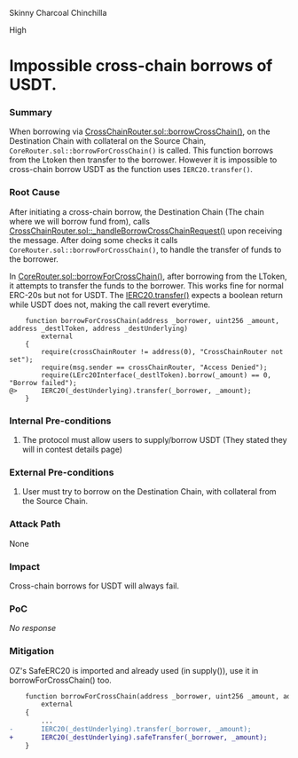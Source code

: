 Skinny Charcoal Chinchilla

High

# Impossible cross-chain borrows of USDT.

### Summary

When borrowing via [CrossChainRouter.sol::borrowCrossChain()](https://github.com/sherlock-audit/2025-05-lend-audit-contest/blob/713372a1ccd8090ead836ca6b1acf92e97de4679/Lend-V2/src/LayerZero/CrossChainRouter.sol#L113), on the Destination Chain with collateral on the Source Chain, `CoreRouter.sol::borrowForCrossChain()` is called. This function borrows from the Ltoken then transfer to the borrower. However it is impossible to cross-chain borrow USDT as the function uses `IERC20.transfer()`.

### Root Cause

After initiating a cross-chain borrow, the Destination Chain (The chain where we will borrow fund from), calls [CrossChainRouter.sol::_handleBorrowCrossChainRequest()](https://github.com/sherlock-audit/2025-05-lend-audit-contest/blob/713372a1ccd8090ead836ca6b1acf92e97de4679/Lend-V2/src/LayerZero/CrossChainRouter.sol#L625) upon receiving the message. After doing some checks it calls `CoreRouter.sol::borrowForCrossChain()`, to handle the transfer of funds to the borrower.

In [CoreRouter.sol::borrowForCrossChain()](https://github.com/sherlock-audit/2025-05-lend-audit-contest/blob/713372a1ccd8090ead836ca6b1acf92e97de4679/Lend-V2/src/LayerZero/CoreRouter.sol#L204), after borrowing from the LToken, it attempts to transfer the funds to the borrower. This works fine for normal ERC-20s but not for USDT. The [IERC20.transfer()](https://github.com/OpenZeppelin/openzeppelin-contracts/blob/dc44c9f1a4c3b10af99492eed84f83ed244203f6/contracts/token/ERC20/IERC20.sol#L41) expects a boolean return while USDT does not, making the call revert everytime. 

```solidity 
    function borrowForCrossChain(address _borrower, uint256 _amount, address _destlToken, address _destUnderlying)
        external
    {
        require(crossChainRouter != address(0), "CrossChainRouter not set");
        require(msg.sender == crossChainRouter, "Access Denied");
        require(LErc20Interface(_destlToken).borrow(_amount) == 0, "Borrow failed");
@>      IERC20(_destUnderlying).transfer(_borrower, _amount);
    }
```

### Internal Pre-conditions

1. The protocol must allow users to supply/borrow USDT (They stated they will in contest details page)


### External Pre-conditions

1. User must try to borrow on the Destination Chain, with collateral from the Source Chain.

### Attack Path

None

### Impact

Cross-chain borrows for USDT will always fail. 

### PoC

_No response_

### Mitigation

OZ's SafeERC20 is imported and already used (in supply()), use it in borrowForCrossChain() too.

```diff
    function borrowForCrossChain(address _borrower, uint256 _amount, address _destlToken, address _destUnderlying)
        external
    {
        ...
-       IERC20(_destUnderlying).transfer(_borrower, _amount);
+       IERC20(_destUnderlying).safeTransfer(_borrower, _amount); 
    }
```